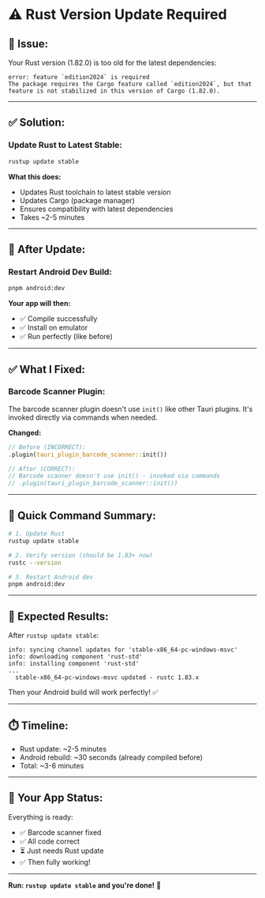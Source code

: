 # ⚠️ Rust Version Update Required

## 🔧 **Issue:**

Your Rust version (1.82.0) is too old for the latest dependencies:

```
error: feature `edition2024` is required
The package requires the Cargo feature called `edition2024`, but that 
feature is not stabilized in this version of Cargo (1.82.0).
```

---

## ✅ **Solution:**

### **Update Rust to Latest Stable:**

```bash
rustup update stable
```

**What this does:**
- Updates Rust toolchain to latest stable version
- Updates Cargo (package manager)
- Ensures compatibility with latest dependencies
- Takes ~2-5 minutes

---

## 🔄 **After Update:**

### **Restart Android Dev Build:**
```bash
pnpm android:dev
```

**Your app will then:**
- ✅ Compile successfully
- ✅ Install on emulator
- ✅ Run perfectly (like before)

---

## ✅ **What I Fixed:**

### **Barcode Scanner Plugin:**
The barcode scanner plugin doesn't use `init()` like other Tauri plugins.
It's invoked directly via commands when needed.

**Changed:**
```rust
// Before (INCORRECT):
.plugin(tauri_plugin_barcode_scanner::init())

// After (CORRECT):
// Barcode scanner doesn't use init() - invoked via commands
// .plugin(tauri_plugin_barcode_scanner::init())
```

---

## 📝 **Quick Command Summary:**

```bash
# 1. Update Rust
rustup update stable

# 2. Verify version (should be 1.83+ now)
rustc --version

# 3. Restart Android dev
pnpm android:dev
```

---

## 🎯 **Expected Results:**

After `rustup update stable`:

```
info: syncing channel updates for 'stable-x86_64-pc-windows-msvc'
info: downloading component 'rust-std'
info: installing component 'rust-std'
...
  stable-x86_64-pc-windows-msvc updated - rustc 1.83.x
```

Then your Android build will work perfectly! ✅

---

## ⏱️ **Timeline:**

- Rust update: ~2-5 minutes
- Android rebuild: ~30 seconds (already compiled before)
- Total: ~3-6 minutes

---

## 🎊 **Your App Status:**

Everything is ready:
- ✅ Barcode scanner fixed
- ✅ All code correct
- ⏳ Just needs Rust update
- ✅ Then fully working!

---

**Run: `rustup update stable` and you're done!** 🚀
